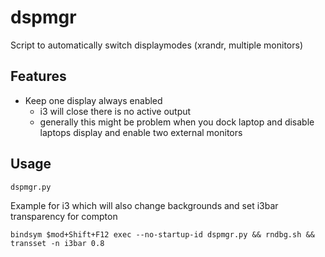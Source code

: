 # dspmgr

Script to automatically switch displaymodes (xrandr, multiple monitors)

## Features

- Keep one display always enabled
  - i3 will close there is no active output
  - generally this might be problem when you dock laptop and disable laptops display and enable two external monitors

## Usage

```
dspmgr.py
```

Example for i3 which will also change backgrounds and set i3bar transparency for compton

```
bindsym $mod+Shift+F12 exec --no-startup-id dspmgr.py && rndbg.sh && transset -n i3bar 0.8
```

